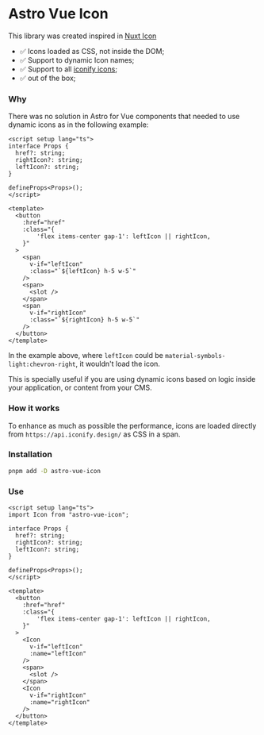 # Astro Vue Icon

This library was created inspired in [Nuxt Icon](https://nuxt.com/modules/icon)

- :white_check_mark: Icons loaded as CSS, not inside the DOM;
- :white_check_mark: Support to dynamic Icon names;
- :white_check_mark: Support to all [iconify icons](https://icon-sets.iconify.design/);
- :white_check_mark: out of the box;

### Why

There was no solution in Astro for Vue components that needed to use dynamic icons as in the following example:

```vue
<script setup lang="ts">
interface Props {
  href?: string;
  rightIcon?: string;
  leftIcon?: string;
}

defineProps<Props>();
</script>

<template>
  <button
    :href="href"
    :class="{
        'flex items-center gap-1': leftIcon || rightIcon,
    }"
  >
    <span
      v-if="leftIcon"
      :class="`${leftIcon} h-5 w-5`"
    />
    <span>
      <slot />
    </span>
    <span
      v-if="rightIcon"
      :class="`${rightIcon} h-5 w-5`"
    />
  </button>
</template>
```

In the example above, where `leftIcon` could be `material-symbols-light:chevron-right`, it wouldn't load the icon.

This is specially useful if you are using dynamic icons based on logic inside your application, or content from your CMS.

### How it works

To enhance as much as possible the performance, icons are loaded directly from `https://api.iconify.design/` as CSS in a span.

### Installation

```bash
pnpm add -D astro-vue-icon
```

### Use

```vue
<script setup lang="ts">
import Icon from "astro-vue-icon";

interface Props {
  href?: string;
  rightIcon?: string;
  leftIcon?: string;
}

defineProps<Props>();
</script>

<template>
  <button
    :href="href"
    :class="{
        'flex items-center gap-1': leftIcon || rightIcon,
    }"
  >
    <Icon
      v-if="leftIcon"
      :name="leftIcon"
    />
    <span>
      <slot />
    </span>
    <Icon
      v-if="rightIcon"
      :name="rightIcon"
    />
  </button>
</template>
```
